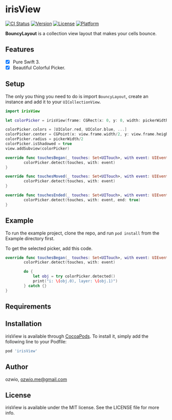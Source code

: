 # irisView

[![CI Status](http://img.shields.io/travis/ozwio/irisView.svg?style=flat)](https://travis-ci.org/ozwio/irisView)
[![Version](https://img.shields.io/cocoapods/v/irisView.svg?style=flat)](http://cocoapods.org/pods/irisView)
[![License](https://img.shields.io/cocoapods/l/irisView.svg?style=flat)](http://cocoapods.org/pods/irisView)
[![Platform](https://img.shields.io/cocoapods/p/irisView.svg?style=flat)](http://cocoapods.org/pods/irisView)

**BouncyLayout** is a collection view layout that makes your cells bounce.

## Features

- [X] Pure Swift 3.
- [X] Beautiful Colorful Picker.

## Setup
The only you thing you need to do is import `BouncyLayout`, create an instance and add it to your `UICollectionView`.
```swift
import irisView
```
```swift
let colorPicker = irisView(frame: CGRect(x: 0, y: 0, width: pickerWidth, height: pickerHeight))
```
```swift
colorPicker.colors = [UIColor.red, UIColor.blue, ...]
colorPicker.center = CGPoint(x: view.frame.width/2, y: view.frame.height/2)
colorPicker.radius = pickerWidth/2
colorPicker.isShadowed = true
view.addSubview(colorPicker)
```

```swift
override func touchesBegan(_ touches: Set<UITouch>, with event: UIEvent?) {
        colorPicker.detect(touches, with: event)
}

override func touchesMoved(_ touches: Set<UITouch>, with event: UIEvent?) {
        colorPicker.detect(touches, with: event)
}

override func touchesEnded(_ touches: Set<UITouch>, with event: UIEvent?) {
        colorPicker.detect(touches, with: event, end: true)
}
```

## Example

To run the example project, clone the repo, and run `pod install` from the Example directory first.

To get the selected picker, add this code.
```swift
override func touchesBegan(_ touches: Set<UITouch>, with event: UIEvent?) {
        colorPicker.detect(touches, with: event)

        do {
        	let obj = try colorPicker.detected()
        	print("i: \(obj.0), layer: \(obj.1)")
        } catch {}
}
```

## Requirements

## Installation

irisView is available through [CocoaPods](http://cocoapods.org). To install
it, simply add the following line to your Podfile:

```ruby
pod 'irisView'
```

## Author

ozwio, ozwio.me@gmail.com

## License

irisView is available under the MIT license. See the LICENSE file for more info.
